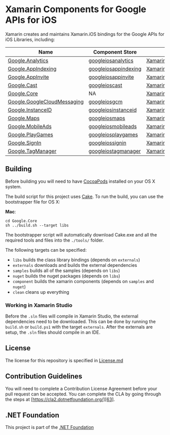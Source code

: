 # Xamarin Components for Google APIs for iOS

Xamarin creates and maintains Xamarin.iOS bindings for the Google APIs for iOS Libraries, including:

| Name                             | Component Store            | NuGet                                         |
|----------------------------------|----------------------------|-----------------------------------------------|
| [Google.Analytics][1]            | [googleiosanalytics][21]   | [Xamarin.Google.iOS.Analytics][41]            |
| [Google.AppIndexing][2]          | [googleiosappindexing][22] | [Xamarin.Google.iOS.AppIndexing][42]          |
| [Google.AppInvite][3]            | [googleiosappinvite][23]   | [Xamarin.Google.iOS.AppInvite][43]            |
| [Google.Cast][4]                 | [googleioscast][24]        | [Xamarin.Google.iOS.Cast][44]                 |
| [Google.Core][5]                 | NA                         | [Xamarin.Google.iOS.Core][45]                 |
| [Google.GoogleCloudMessaging][6] | [googleiosgcm][26]         | [Xamarin.Google.iOS.GoogleCloudMessaging][46] |
| [Google.InstanceID][7]           | [googleiosinstanceid][27]  | [Xamarin.Google.iOS.InstanceID][47]           |
| [Google.Maps][8]                 | [googleiosmaps][28]        | [Xamarin.Google.iOS.Maps][48]                 |
| [Google.MobileAds][9]            | [googleiosmobileads][29]   | [Xamarin.Google.iOS.MobileAds][49]            |
| [Google.PlayGames][10]           | [googleiosplaygames][30]   | [Xamarin.Google.iOS.PlayGames][50]            |
| [Google.SignIn][11]              | [googleiossignin][31]      | [Xamarin.Google.iOS.SignIn][51]               |
| [Google.TagManager][12]          | [googleiostagmanager][32]  | [Xamarin.Google.iOS.TagManager][52]           |



## Building

Before building you will need to have [CocoaPods][61] installed on your OS X system.

The build script for this project uses [Cake][62].  To run the build, you can use the bootstrapper file for OS X:

**Mac**:

```
cd Google.Core
sh ../build.sh --target libs
```

The bootstrapper script will automatically download Cake.exe and all the required tools and files into the `./tools/` folder.

The following targets can be specified:

 - `libs` builds the class library bindings (depends on `externals`)
 - `externals` downloads and builds the external dependencies
 - `samples` builds all of the samples (depends on `libs`)
 - `nuget` builds the nuget packages (depends on `libs`)
 - `component` builds the xamarin components (depends on `samples` and `nuget`)
 - `clean` cleans up everything


### Working in Xamarin Studio

Before the `.sln` files will compile in Xamarin Studio, the external dependencies need to be downloaded.  This can be done by running the `build.sh` or `build.ps1` with the target `externals`.  After the externals are setup, the `.sln` files should compile in an IDE.


## License

The license for this repository is specified in 
[License.md](License.md)

## Contribution Guidelines

You will need to complete a Contribution License Agreement before your pull request can be accepted. You can complete the CLA by going through the steps at [https://cla2.dotnetfoundation.org/][63].

## .NET Foundation
This project is part of the [.NET Foundation][64]


[1]: Google.Analytics
[2]: Google.AppIndexing
[3]: Google.AppInvite
[4]: Google.Cast
[5]: Google.Core
[6]: Google.GoogleCloudMessaging
[7]: Google.InstanceID
[8]: Google.Maps
[9]: Google.MobileAds
[10]: Google.PlayGames
[11]: Google.SignIn
[12]: Google.TagManager

[21]: https://components.xamarin.com/view/googleiosanalytics
[22]: https://components.xamarin.com/view/googleiosappindexing
[23]: https://components.xamarin.com/view/googleiosappinvite
[24]: https://components.xamarin.com/view/googleioscast
[26]: https://components.xamarin.com/view/googleiosgcm
[27]: https://components.xamarin.com/view/googleiosinstanceid
[28]: https://components.xamarin.com/view/googleiosmaps
[29]: https://components.xamarin.com/view/googleiosmobileads
[30]: https://components.xamarin.com/view/googleiosplaygames
[31]: https://components.xamarin.com/view/googleiossignin
[32]: https://components.xamarin.com/view/googleiostagmanager

[41]: https://www.nuget.org/packages/Xamarin.Google.iOS.Analytics/
[42]: https://www.nuget.org/packages/Xamarin.Google.iOS.AppIndexing/
[43]: https://www.nuget.org/packages/Xamarin.Google.iOS.AppInvite/
[44]: https://www.nuget.org/packages/Xamarin.Google.iOS.Cast/
[45]: https://www.nuget.org/packages/Xamarin.Google.iOS.Core/
[46]: https://www.nuget.org/packages/Xamarin.Google.iOS.GoogleCloudMessaging/
[47]: https://www.nuget.org/packages/Xamarin.Google.iOS.InstanceID/
[48]: https://www.nuget.org/packages/Xamarin.Google.iOS.Maps/
[49]: https://www.nuget.org/packages/Xamarin.Google.iOS.MobileAds/
[50]: https://www.nuget.org/packages/Xamarin.Google.iOS.PlayGames/
[51]: https://www.nuget.org/packages/Xamarin.Google.iOS.SignIn/
[52]: https://www.nuget.org/packages/Xamarin.Google.iOS.TagManager/

[61]: https://cocoapods.org/
[62]: http://cakebuild.net
[63]: https://cla2.dotnetfoundation.org/
[64]:http://www.dotnetfoundation.org/projects


